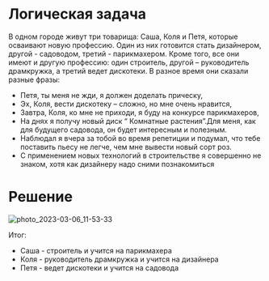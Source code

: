 # Логическая задача
В одном городе живут три товарища: Саша, Коля и Петя, которые осваивают новую
профессию. Один из них готовится стать дизайнером, другой - садоводом, третий -
парикмахером. Кроме того, все они имеют и другую профессию: один строитель,
другой – руководитель драмкружка, а третий ведет дискотеки. В разное время они
сказали разные фразы:
- Петя, ты меня не жди, я должен доделать прическу,
- Эх, Коля, вести дискотеку – сложно, но мне очень нравится,
- Завтра, Коля, ко мне не приходи, я буду на конкурсе парикмахеров,
- На днях я получу новый диск “ Комнатные растения”.Для меня, как для будущего садовода, он будет
интересным и полезным.
- Наблюдал я вчера за тобой во время репетиции и подумал, что тебе поставить пьесу не легче, чем мне
вывести новый сорт роз.
- С применением новых технологий в строительстве я совершенно не знаком, хотя как дизайнеру надо
сними познакомиться

# Решение

![photo_2023-03-06_11-53-33](https://user-images.githubusercontent.com/105723411/223063982-c8618a4f-53b9-45d0-8521-00403974e7be.jpg)

Итог:
- Саша - строитель и учится на парикмахера
- Коля - руководитель драмкружка и учится на дизайнера 
- Петя - ведет дискотеки и учится на садовода
